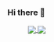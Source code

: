 ### Hi there 👋

<a href="https://yolomep.github.io" style="margin-left:3em">
  <img align="center" src="https://github-readme-stats-yolomep.vercel.app/api?username=yolomep&theme=tokyonight" />
</a>
<a href="https://yolomep.github.io">
  <img align="center" src="https://github-readme-stats-yolomep.vercel.app/api/top-langs/?username=yolomep&langs_count=10&layout=donut-vertical&theme=tokyonight" />
</a>


<!--
**yolomep/yolomep** is a ✨ _special_ ✨ repository because its `README.md` (this file) appears on your GitHub profile.

Here are some ideas to get you started:

- 🔭 I’m currently working on ...
- 🌱 I’m currently learning ...
- 👯 I’m looking to collaborate on ...
- 🤔 I’m looking for help with ...
- 💬 Ask me about ...
- 📫 How to reach me: ...
- 😄 Pronouns: ...
- ⚡ Fun fact: ...
-->
